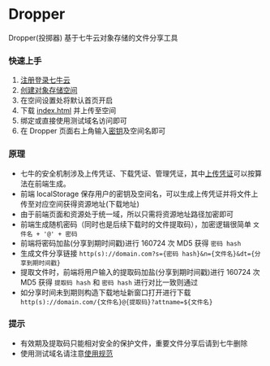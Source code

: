 # Dropper
Dropper(投掷器) 基于七牛云对象存储的文件分享工具

### 快速上手

1. [注册登录七牛云](https://sso.qiniu.com/)
2. [创建对象存储空间](https://portal.qiniu.com/kodo/bucket?shouldCreateBucket=true)
3. 在空间设置处将默认首页开启
4. 下载 [index.html](https://raw.githubusercontent.com/sciooga/Dropper/main/index.html) 并上传至空间
5. 绑定或直接使用测试域名访问即可
6. 在 Dropper 页面右上角输入[密钥](https://portal.qiniu.com/user/key)及空间名即可

### 原理

* 七牛的安全机制涉及上传凭证、下载凭证、管理凭证，其中[上传凭证](https://developer.qiniu.com/kodo/1208/upload-token)可以按算法在前端生成。
* 前端 localStorage 保存用户的密钥及空间名，可以生成上传凭证并将文件上传至对应空间获得资源地址(下载地址)
* 由于前端页面和资源处于统一域，所以只需将资源地址路径加密即可
* 前端生成随机密码（同时也是后续下载时的文件提取码），加密逻辑很简单 `文件名 + '@' + 密码`
* 前端将密码加盐(分享到期时间戳)进行 160724 次 MD5 获得 `密码 hash`
* 生成文件分享链接 `http(s)://domain.com?s={密码 hash}&n={文件名}&dt={分享到期时间戳}`
* 提取文件时，前端将用户输入的提取码加盐(分享到期时间戳)进行 160724 次 MD5 获得 `提取码 hash` 和 `密码 hash` 进行对比一致则通过
* 如分享时间未到期则构造下载地址新窗口打开进行下载 `http(s)://domain.com/{文件名}@{提取码}?attname=${文件名}`


### 提示

* 有效期及提取码只能相对安全的保护文件，重要文件分享后请到七牛删除
* 使用测试域名请注意[使用规范](https://developer.qiniu.com/fusion/kb/1319/test-domain-access-restriction-rules)
